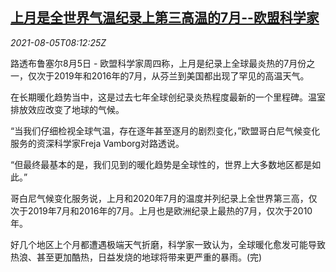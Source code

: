 <!--1628152263000-->
[上月是全世界气温纪录上第三高温的7月--欧盟科学家](https://cn.reuters.com/article/eu-scientist-july-climate-0805-idCNKBS2F60WW)
------

<div><i>2021-08-05T08:12:25Z</i></div><p>路透布鲁塞尔8月5日 - 欧盟科学家周四称，上月是纪录上全球最炎热的7月份之一，仅次于2019年和2016年的7月，从芬兰到美国都出现了罕见的高温天气。</p><p>在长期暖化趋势当中，这是过去七年全球创纪录炎热程度最新的一个里程碑。温室排放效应改变了地球的气候。</p><p>“当我们仔细检视全球气温，存在逐年甚至逐月的剧烈变化，”欧盟哥白尼气候变化服务的资深科学家Freja Vamborg对路透说。</p><p>“但最终最基本的是，我们见到的暖化趋势是全球性的，世界上大多数地区都是如此。”</p><p>哥白尼气候变化服务说，上月和2020年7月的温度并列纪录上全世界第三高，仅次于2019年7月和2016年的7月。上月也是欧洲纪录上最热的7月，仅次于2010年。</p><p>好几个地区上个月都遭遇极端天气折磨，科学家一致认为，全球暖化愈发可能导致热浪、甚至更加酷热，日益发烧的地球将带来更严重的暴雨。(完)</p>
